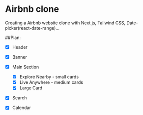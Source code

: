 # Airbnb clone
Creating a Airbnb website clone with Next.js, Tailwind CSS, Date-picker(react-date-range)...

##Plan:
- [x] Header
- [x] Banner
- [x] Main Section
  - [x] Explore Nearby - small cards
  - [x] Live Anywhere - medium cards
  - [x] Large Card
- [x] Search
- [x] Calendar

